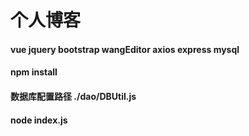 # 个人博客

#### vue jquery bootstrap wangEditor axios express mysql

#### npm install

#### 数据库配置路径 ./dao/DBUtil.js

#### node index.js
